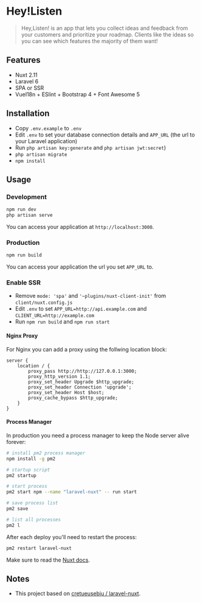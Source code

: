 # Hey!Listen

> Hey,Listen! is an app that lets you collect ideas and feedback from your customers and prioritize your roadmap. Clients like the ideas so you can see which features the majority of them want!


## Features

- Nuxt 2.11
- Laravel 6
- SPA or SSR
- VueI18n + ESlint + Bootstrap 4 + Font Awesome 5

## Installation
- Copy `.env.example` to `.env`
- Edit `.env` to set your database connection details and `APP_URL` (the url to your Laravel application)
- Run `php artisan key:generate` and `php artisan jwt:secret`)
- `php artisan migrate`
- `npm install`

## Usage

### Development

```bash
npm run dev
php artisan serve
```

You can access your application at `http://localhost:3000`.

### Production

```bash
npm run build
```

You can access your application the url you set `APP_URL` to.

### Enable SSR

- Remove `mode: 'spa'` and `'~plugins/nuxt-client-init'` from `client/nuxt.config.js`
- Edit `.env` to set `APP_URL=http://api.example.com` and `CLIENT_URL=http://example.com`
- Run `npm run build` and `npm run start`

#### Nginx Proxy

For Nginx you can add a proxy using the follwing location block:

```
server {
    location / {
        proxy_pass http://http://127.0.0.1:3000;
        proxy_http_version 1.1;
        proxy_set_header Upgrade $http_upgrade;
        proxy_set_header Connection 'upgrade';
        proxy_set_header Host $host;
        proxy_cache_bypass $http_upgrade;
    }
}
```

#### Process Manager

In production you need a process manager to keep the Node server alive forever:

```bash
# install pm2 process manager
npm install -g pm2

# startup script
pm2 startup

# start process
pm2 start npm --name "laravel-nuxt" -- run start

# save process list
pm2 save

# list all processes
pm2 l
```

After each deploy you'll need to restart the process:

```bash
pm2 restart laravel-nuxt
```

Make sure to read the [Nuxt docs](https://nuxtjs.org/).

## Notes

- This project based on [cretueusebiu / laravel-nuxt](https://github.com/cretueusebiu/laravel-nuxt).